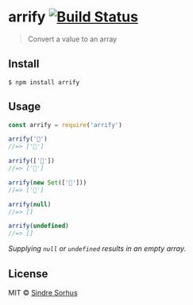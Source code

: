 # arrify [![Build Status](https://travis-ci.org/sindresorhus/arrify.svg?branch=master)](https://travis-ci.org/sindresorhus/arrify)

> Convert a value to an array

## Install

```
$ npm install arrify
```

## Usage

```js
const arrify = require('arrify')

arrify('🦄')
//=> ['🦄']

arrify(['🦄'])
//=> ['🦄']

arrify(new Set(['🦄']))
//=> ['🦄']

arrify(null)
//=> []

arrify(undefined)
//=> []
```

_Supplying `null` or `undefined` results in an empty array._

## License

MIT © [Sindre Sorhus](https://sindresorhus.com)
